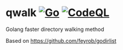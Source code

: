 # qwalk [![Go](https://github.com/nikosgram/qwalk/actions/workflows/go.yml/badge.svg)](https://github.com/nikosgram/qwalk/actions/workflows/go.yml) [![CodeQL](https://github.com/nikosgram/qwalk/actions/workflows/codeql-analysis.yml/badge.svg)](https://github.com/nikosgram/qwalk/actions/workflows/codeql-analysis.yml)

Golang faster directory walking method

Based on https://github.com/feyrob/godirlist
